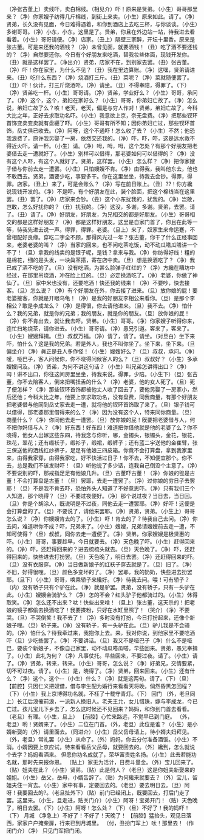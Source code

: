 <!-- { "loadSidebar": true } -->
（净张古董上）卖线吓，卖白棉线。（相见介）吓！原来是贤弟。（小生）哥哥那里来？（净）你家嫂子纺得几斤棉线，到街上来卖。（小生）原来如此。请了。（净）贤弟，长久没有见面，今日难得遇着，和你到酒店上去吃三杯，与你谈谈。（小生）多谢哥哥。（净）小东，小东。这里是了。贤弟，你且在外边站一站，待我进去看看着。（小生）哥哥请便。（净）店家。（丑上）隔壁三家醉，开坛十里香。原来是张古董。可是来还我的酒钱？（净）未曾见面，就要酒钱！（丑）吃了酒不要还钱的？（净）自然要还你。今日有个好朋友来吃酒，替我妆些体面，现钱开发你。（丑）就是这样罢了。（净出介）贤弟，店家不在，到别家去罢。（丑）张古董。（净）吓！你在家里，为什么不见？（丑）我在里边算账。（净）这嘿，贤弟请进来。（丑）吃什么东西？（净）烧酒打三斤。（丑）菜呢？（净）菜就随便罢了。（丑）吓！伙计，打三斤烧酒吓。（净）请坐。（丑）不得奉陪，得罪了。（下）（净）贤弟吃一杯。（小生）哥哥请。（净）贤弟，学业好么？（小生）哥哥，承问了。（净）这个，这个，弟妇在家好么？（小生）哥哥，你弟妇亡故了。（净）怎么说，弟妇亡故了么？咳！老天，老天，偏是与穷人作对！贤弟，弟妇亡故了，今科大比之年，正好去求取功名吓。（小生）我意欲上京，奈无盘费。（净）把那些钗环首饰变卖变卖就有盘纒了吓。（小生）哥哥有所不知；因你弟妇亡过，那些钗环首饰，岳丈俱已收去。（净）阿呀，这个不通吓！怎么收了去？（小生）不然；他恐我浪费了，原许我另娶了一房，依然交还我的。（净）吓，吓，吓，这是远水救不得近火吓。请一杯。（小生）请。（净）呣，呣，呣，这个怎处？有那个好朋友把老婆借去走一遭就好了。（小生）别样可以借得，那老婆如何可以借得的？（净）没有这个人吓，有这个人就好了。贤弟，这样罢。（小生）怎么样？（净）把你家嫂子借与你前去走一遭罢。（小生）只怕嫂嫂不肯。（净）由得我，我叫他东去，他也不敢西去。贤弟，酒要少吃，事要多干。你在这里坐坐，待我去会钞。得罪，得罪。店家。（丑上）来了，可是会账么？（净）写在前日账上。（丑）??！你方纔说现钱开发的。（净）不是吓，有个好朋友在此，装个脸面，把这个棉线当在这里罢。（丑）罢了。（净）店家来会钞。（丑）这个小东扰我的，扰我的。（净）岂敢，岂敢，怎么好扰你的？（丑）扰我的。（净）这没，多谢，多谢。贤弟，去罢。请了。（丑）请了。（净）好朋友，好朋友，为兄相交的都是好朋友。（小生）哥哥相交的都是这样好朋友？（净）都是这样好朋友。这里是自家门首了，你且在此等一等，待我先进去说一声。得罪，得罪。老婆。（旦上）来了，奴家生来命运蹇，不曾相配好良缘。穿吃二字全不顾，那得风光过一年？张古董，你干了什么正经事回来，老婆老婆的叫？（净）当家的回来，也不问吃茶吃饭，动不动瓜嗒瓜嗒讲一个不了！（旦）拿我的线卖的是银子呢，是钱？拿来与我。（净）你纺得好线！粗的是棉花，细的是头发，一块眞革搭，寄在店中卖。（旦）想是换酒吃了？（净）我已戒了酒不吃的了。（旦）没有吃酒，为甚么脸弹子红红的？（净）方纔在糟坊中经过，在那里吊烧酒，冲在脸上红的。（旦）必定换酒吃了。（净）老婆，你做了神仙了。（旦）家中米也没有，还要吃酒！快还我的线来！（净）不要吵，快去接客。（旦）怎么说？（净）有个好朋友在外，你去接了进来。（旦）放你娘的屁！要老婆接客，你就是开眼乌龟！（净）是我的好朋友李相公来看你。（旦）是那个李相公？敢是李成龙么？（净）是得很，你去请他进来。（旦）我不去。（净）怕什么？我的兄弟，就是你的兄弟；我的朋友，就是你的朋友。（旦）放你娘的屁！（净）你不肯出去，就让我去吓。贤弟。（小生）哥哥。（净）你家嫂子听得你来，连忙扫地烧茶，请你进去。（小生）哥哥请。（净）愚兄引道。客来了，客来了。（小生）嫂嫂拜揖。（旦）叔叔万福。（净）请了，请了。请坐。（对旦白）坐下来吓，怕什么？这是我的兄弟。若是外人，我也不叫你坐了。坐下来，坐下来。（旦偏坐介）（净）眞正是丑人多作怪！（小生）嫂嫂好么？（旦）叔叔，承问。（净）嗳，哑巴子，客人问候你，你不晓得问候客人的么？（旦）叔叔好？（小生）多承嫂嫂问及。（净）贤弟，为何不讲这句话？（小生）叫兄弟怎讲得出口？（净）呣！讲不出口，你往这间房里坐坐，待我来说。得罪，少陪。（小生下）（旦）张古董，你不去陪客人，倒来扭嘴扭舌的什么？（净）老婆，他的女人死了。（旦）死了便怎样？（净）那些钗环首饰都被他丈人收了回去了，要他另娶了一房家小，然后还他；今科大比之年，他要上京求取功名，没有盘费，同我商量，有那个好朋友把老婆借与他同到岳丈家去走一遭，就将他的钗环首饰取了来了。（旦）银子钱可以借得，那老婆那里借得来的么？（净）因为没有这个人，特来同你商量。（旦）商量什么？（净）你同他去走一遭罢。（旦）放你娘的屁！旣要把老婆借与人，何不把你妈借与人？（净）好东西！好东四！难道把你借他就是他的老婆了么？你不晓得，他女人出嫁这些东四，待我念与你听，哪，金镯头，银镯头，金花，银花，珠花，翠花；还有缎袄子，缎衫子，缎裙，缎裤子；还有蓝二宇送他的金崔臂，张三保送他的洒线红纱裤子，足足有他娘三四皮箱。你竟不会打算盘，拿到我家里来，由得我家穿，由得我家吃，好不快活过日子！你不去，不知便宜那个。你不去，总是我们不该发财吓！（旦）听他说了多少话，连我自己倒没个主意了。（净）不要说别的吓，那戒指足足有他娘几升。（旦）古董吓古董！（净）你娘的毴是古董！不会打算盘是古董！（旦）罢耶，去走一遭罢了。（净）过你娘的穷日子去罢耶！（旦）不是我不肯去吓，恐怕外头人知道了不好意思吓。（净）只有我们三个人知道，那个晓得？（旦）不要过夜便好。（净）那个说过夜？当日去，当日回。（旦）你是个胡涂人，旣说明是不过夜，同他去走一遭罢耶。（净）好吓！这便是会打算盘的了。（旦）不要说了，请他来罢耶。（净）贤弟，贤弟。（小生上）哥哥怎么说？（净）你嫂嫂肯去的了。（小生）吓！肯去的了？待我自己去问。（净）你去问，难道哄你不成？吓，兄弟来了。（小生）嫂嫂，兄弟请嫂嫂前去走一遭，不知可使得？（旦）叔叔，同你去走一遭便了。（净）贤弟，你家嫂嫂是极贤惠的吓。（小生）哥哥，事要趁早，今日就要去。（净）天色晚了吓。（小生）赶得回来的。（净）吓，还赶得回来的？进去梳梳头就去。（旦）天色晚了。（净）吓，还赶得回来的，快些进去打扮罢。（旦）天色晚了，明日去罢。（净）还赶得回来的吓。（旦）没有衣服穿。（净）当日做新娘子的红袄子穿去就是了。（旦）旧了。（净）不旧，好得很哩。（旦）颜色多变坏的了。（净）罢耶，我的奶奶，快些进去扮罢耶。（旦下）（小生）哥哥，唤乘轿子来纔好。（净）待我去问。喂！可有轿子？（内）没有轿子只有个驴在此。（净）就是驴罢。贤弟，没有轿子，只有一头驴在此。（小生）嫂嫂会骑驴么？（净）怎的不会？红头驴子他都骑过的。（小生）休得取笑。（净）怎么还不出来？呔！快些出来啥！（旦上）张古董，这天杀的！把老娘的镜子都偷去换酒吃了！我要搽粉，只好在水缸里照了！（哭介）（净）不要哭。（旦）不哭倒笑！我不去了！（净）多时没有打扮，今日打扮起来，还像个新娘子哩。（旦）轿子来。（净）没有轿子，有一头驴在此。（旦）驴儿我是不会骑的。（净）怕什么？待我牵过来，我抱你上去。来，我对你说，到他家里不要吃酒吓（旦）少吃些罢了。（净）不要讲话。（旦）我又不是哑巴子（净）什么不是哑巴，要装个新娘子，不像自己家里，动不动瓜嗒瓜嗒。早些回来。贤弟，愚兄奉揖了。（小生）此礼为何？（净）凡事仗托。早些回来，不要过夜。请了。（小生）请了。（净）贤弟，转来，转来。（小生）哥哥，怎么说？（净）好弟兄，交情要紧，切不可过夜。请了。（小生）是，晓得了。（净）贤弟，回来回来。（小生）还有什么？（净）这个，这个--（小生）什么？（净）就是这两句。请了。（下）（旦）
【前腔】只因仁义把奴借，借与李生配为婚行来看看天将晚，倘然昏黑怎回程？（下）（小生）我上京博得功名就，不枉了十载守青灯。（下）
回门
（外，老旦同上）长江后浪催前浪，一派新人换旧人。老夫王允，女儿惜珠，嫁与李成龙，今已亡过。孩儿宝儿下乡去了，怎么这时候还不见回来？妈妈，和你到门首去看看。（老旦）有理。（小生，旦上）
【前腔】心忙来路远，不觉早已到门庭。
（外，老旦）哟！贤婿来了。（小生）二位在门首。（外，老旦）此位是谁？（小生）是小婿新娶的（外）请里面去。（同进介）（小生）岳父岳母请上，待小婿夫妇拜见。（外，老旦）常礼罢（小生）从命了。（外）妈妈，你去分付准备酒饭。（小生）不消。小婿因要上京应试，特来看看岳父岳母，就要回去的。（外）纔到，怎么就说个去字？妈妈看酒来。
但愿你功名成就了，荣华富贵姓名扬。（小生）此去若能功名就，那时先来报你恩。
（贴上）家无为活计，日费斗量金。（外）宝儿回来了。（贴）姐夫在此？（小生）贤弟。（贴）此是何人？（老旦）这是你姐夫新娶来的姐姐。（小生）岳父，岳母，小婿吿辞了。（贴）为何纔来就要去？（外）宝儿，留姐夫住一宵去。（小生）家中有事，定要回去的。（老旦）要去明日去。（旦）阿呀！我要回去的?。（老旦扯外下）（贴）前门已经闭上，旣要回去，打后门走了罢。这里来。（小生，旦走进，贴关门介）（小生）阿呀！宝弟开门！（贴）天色晚了，明日去罢。（下）（小生）阿呀！怎么处？（下）（旦）不好了！我的妈吓！（下）
月城
（净急上）不好了！不好了！天晚了！
【前腔】猛抬头，观见日落西，家家户户掩柴扉，行来已到月城里。
（付，丑扮门军上）呔！那里去！（作闭门介）（净）
只见门军把门闭。
